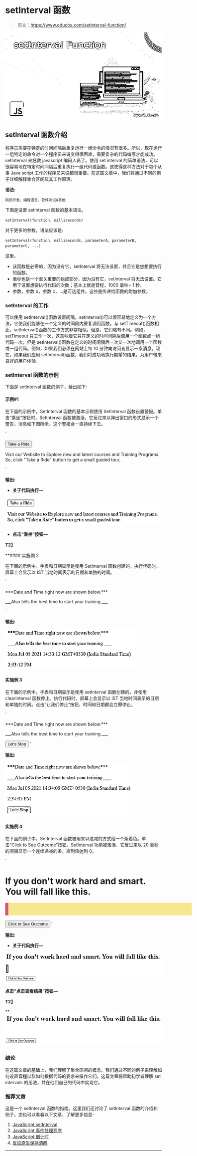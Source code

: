# setInterval 函数

> 原文：<https://www.educba.com/setinterval-function/>

![setInterval Function](img/a45ff3defe09226268a63653ac0a345c.png)



## setInterval 函数介绍

程序员需要在特定的时间间隔后重复运行一组命令的情况有很多。所以，现在运行一组特定的命令对一个程序员来说变得很困难，需要复杂的代码编写才能成功。setInterval 来拯救 javascript 编码人员了。使用 set interval 的简单语法，可以很容易地在特定时间间隔后重复执行一组代码或函数。这使得这种方法对于每个从事 Java script 工作的程序员来说都很重要。在这篇文章中，我们将通过不同的例子详细解释集合区间及其工作原理。

**语法:**

<small>网页开发、编程语言、软件测试&其他</small>

下面是设置 setInterval 函数的基本语法。

`setInterval(function, milliseconds)`

对于更多的参数，语法应该是:

`setInterval(function, milliseconds, parameterA, parameterB, parameterC, ...)`

这里，

*   该函数是必需的，因为没有它，setInterval 将无法设置，并且它是您想要执行的函数。
*   毫秒也是一个至关重要的组成部分，因为没有它，setInterval 将无法设置。它用于设置想要执行代码的次数；基本上就是音程。1000 毫秒= 1 秒。
*   参数，参数 b，参数 c，…是可选组件。这些是传递给函数的附加参数。

### setInterval 的工作

可以使用 setInterval()函数设置间隔。setInterval()可以很容易地定义为一个方法，它使我们能够在一个定义的时间段内重复调用函数。与 setTimeout()函数相比，setInterval()函数的工作方式非常相似。但是，它们略有不同。例如，setTimeout 只工作一次，这意味着它只在定义的时间间隔后调用一个函数或一组代码一次，但是 setInterval()函数在定义的时间间隔后一次又一次地调用一个函数或一组代码。例如，如果我们必须在网站上每 10 分钟向访问者显示一条消息。现在，如果我们应用 setInterval()函数，我们将成功地执行期望的结果，为用户带来良好的用户体验。

### setInterval 函数的示例

下面是 setInterval 函数的例子，给出如下:

#### 示例#1

在下面的示例中，SetInterval 函数的基本示例使用 SetInterval 函数设置警报。单击“乘坐”按钮时，SetInterval 函数被激活，它反过来以弹出窗口的形式显示一个警告，消息如下图所示。这个警报会一直持续下去。

`<!DOCTYPE html>
<html>
<body>
<button onclick="course()">Take a Ride</button>
<p>Visit our Website to Explore new and latest courses and Training Programs. So, click "Take a Ride" button to get a small guided tour.</p>
<script>
var training;
function course() {
training = setInterval(alertFunc, 2000);
}
function alertFunc() {
alert("Lets take a ride to our website. \n www.educba.com \n We have started with text series as well");
}
</script>
</body>
</html>`

**输出:**

*   **关于代码执行—**

![setInterval Function-1](img/18b459c788254ef5cd78158952f48161.png)



*   **点击“乘坐”按钮—**

**T2】**



 **#### 实施例 2

在下面的示例中，手表和日期显示是使用 SetInterval 函数创建的。执行代码时，屏幕上会显示以 IST 当地时间表示的日期和单独的时间。

`<!DOCTYPE html>
<html>
<body>
<m>***Date and Time right now are shown below.***</m>
<p>___Also tells the best time to start your training.___</p>
<p id="ree"></p>
<p id="free"></p>
<script>
var EDUCBA = setInterval(watch, 1000);
function watch() {
var A = new Date();
var B = A.toLocaleTimeString();
document.getElementById("ree").innerHTML = A;
document.getElementById("free").innerHTML = B;
}
</script>
</body>
</html>`

**输出:**

![setInterval Function-3](img/6783f5fa01d25ffc4b09ff7616ea6a90.png)



#### 实施例 3

在下面的示例中，手表和日期显示是使用 setInterval 函数创建的，并使用 clearInterval 函数停止。执行代码时，屏幕上会显示以 IST 当地时间表示的日期和单独的时间。点击“让我们停止”按钮，时间和日期都会立即停止。

`<!DOCTYPE html>
<html>
<body>
<m>***Date and Time right now are shown below.***</m>
<p>___Also tells the best time to start your training.___</p>
<p id="ree"></p>
<p id="free"></p>
<button onclick="letsStopTime()">Let's Stop</button>
<script>
var EDUCBA = setInterval(watch, 1000);
function watch() {
var A = new Date();
var B = A.toLocaleTimeString();
document.getElementById("ree").innerHTML = A;
document.getElementById("free").innerHTML = B;
}
function letsStopTime() {
clearInterval(EDUCBA);
}
</script>
</body>
</html>`

**输出:**

![setInterval Function-4](img/7e47efb5e00474db3f2617cecd49eab0.png)



#### 实施例 4

在下面的例子中，SetInterval 函数被用来以递减的方式给一个条着色。单击“Click to See Outcome”按钮，SetInterval 功能被激活，它反过来以 20 毫秒的间隔显示一个连续递减的条，直到值达到 0。

`<!DOCTYPE html>
<html>
<style>
#Barbelow {
position: relative;
background-color: #f7e88f;
height: 40px;
width: 600px;
border-color: #bc86e3;
border-width: 200px;
}
#Barabove {
background-color: #d45386;
width: 10px;
height: 40px;
position: absolute;
border-color: #252426;
border-width: 200px;
}
</style>
<body>
<h1>If you don't work hard and smart. You will fall like this.</h1>
<div id="Barbelow">
<div id="Barabove">
</div>
</div>
<br>
<button onclick="EDUCBA()">Click to See Outcome</button>
<script>
function EDUCBA() {
var training = document.getElementById("Barabove");
var width = 100;
var id = setInterval(whole, 20);
function whole() {
if (width == 0) {
clearInterval(id);
} else {
width--;
training.style.width = width + '%';
}
}
}
</script>
</body>
</html>`

**输出:**

*   **关于代码执行—**

![output-5](img/efe388e66a2f8e8ee807aa9d70ce772d.png)



**点击“点击查看结果”按钮—**

**T2】**



 **![setInterval Function-7](img/4bd2a08e4e58ebb2817fbb69d4160240.png)



### 结论

在这篇文章的基础上，我们理解了集合区间的概念。我们通过不同的例子来理解如何设置音程以及如何根据代码的要求来操作它们。这篇文章将帮助初学者理解 set intervals 的用法，并在他们自己的代码中实现它。

### 推荐文章

这是一个 setInterval 函数的指南。这里我们还讨论了 setInterval 函数的介绍和例子。您也可以看看以下文章，了解更多信息–

1.  [JavaScript setInterval](https://www.educba.com/javascript-setinterval/)
2.  [JavaScript 事件处理程序](https://www.educba.com/javascript-event-handler/)
3.  [JavaScript 倒计时](https://www.educba.com/javascript-countdown/)
4.  [反应原生保持清醒](https://www.educba.com/react-native-keep-awake/)





****